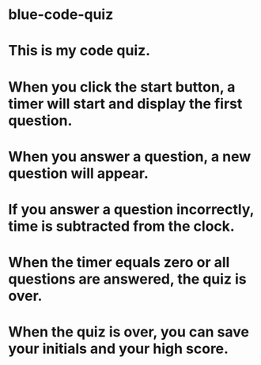 # blue-code-quiz

# This is my code quiz.

# When you click the start button, a timer will start and display the first question.

# When you answer a question, a new question will appear.

# If you answer a question incorrectly, time is subtracted from the clock.

# When the timer equals zero or all questions are answered, the quiz is over.

# When the quiz is over, you can save your initials and your high score.